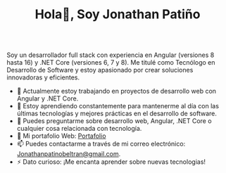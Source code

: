 <div align="center"><h1>Hola👋, Soy Jonathan Patiño</h1></div>
<br>
<br>
<p>Soy un desarrollador full stack con experiencia en Angular (versiones 8 hasta 16) y .NET Core (versiones 6, 7 y 8). Me titulé como Tecnólogo en Desarrollo de Software y estoy apasionado por crear soluciones innovadoras y eficientes.</p>


- 🔭 Actualmente estoy trabajando en proyectos de desarrollo web con Angular y .NET Core.
- 🌱 Estoy aprendiendo constantemente para mantenerme al día con las últimas tecnologías y mejores prácticas en el desarrollo de software.
- 💬 Puedes preguntarme sobre desarrollo web, Angular, .NET Core o cualquier cosa relacionada con tecnología.
- 📝 Mi portafolio Web: [Portafolio](https://jonathanpb-dev52.github.io/)
- 📫 Puedes contactarme a través de mi correo electrónico: Jonathanpatinobeltran@gmail.com.
- ⚡ Dato curioso: ¡Me encanta aprender sobre nuevas tecnologias!

